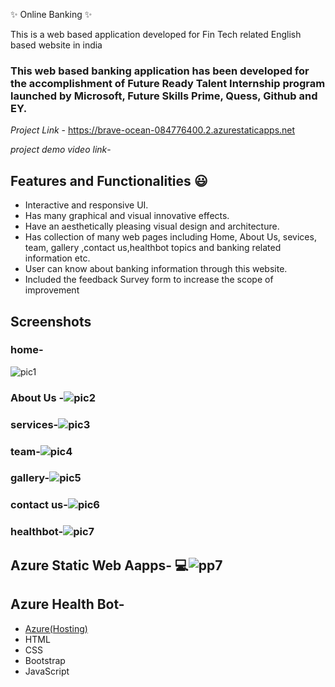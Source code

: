  ✨ Online Banking  ✨

This is a web based application developed for Fin Tech related English based website in india

### This web based banking application has been developed for the accomplishment of Future Ready Talent Internship program launched by Microsoft, Future Skills Prime, Quess, Github and EY.


*Project Link* - https://brave-ocean-084776400.2.azurestaticapps.net

*project demo video link*-


## Features and Functionalities 😃

- Interactive and responsive UI.
- Has many graphical and visual innovative effects.
- Have an aesthetically pleasing visual design and architecture.
- Has collection of many web pages including Home, About Us, sevices, team, gallery ,contact us,healthbot topics and banking related information etc.
- User can know about banking information through this website.
- Included the feedback Survey form to increase the scope of improvement 

## Screenshots


### home-
![pic1](https://user-images.githubusercontent.com/115691068/208588260-35d87523-5d9d-4fb6-879f-beadeee13b77.png)




   

### About Us -![pic2](https://user-images.githubusercontent.com/115691068/208588396-3bddad53-979e-44ab-8902-49ba9b8c2bf7.png)







### services-![pic3](https://user-images.githubusercontent.com/115691068/208588580-450abce8-1a8e-48d0-8335-6b9a8b5253bb.png)





### team-![pic4](https://user-images.githubusercontent.com/115691068/208588761-2f6b747a-5c64-4d9f-a825-39725b5d0490.png)





### gallery-![pic5](https://user-images.githubusercontent.com/115691068/208588893-ff17c02a-76f2-40f4-9ef1-9fc3583433ae.png)





### contact us-![pic6](https://user-images.githubusercontent.com/115691068/208589034-8eeb7ea0-bd84-4759-b5f4-6483cf4a2640.png)




### healthbot-![pic7](https://user-images.githubusercontent.com/115691068/208589250-cf5b671e-cbd1-481f-b252-7d7d6f33143c.png)





## Azure Static Web Aapps- 💻![pp7](https://user-images.githubusercontent.com/115691068/208638690-6552dcc7-9260-4da6-95df-7fb7e8e922dd.png)




## Azure Health Bot- 


- [Azure(Hosting)](https://azure.microsoft.com/en-in/features/azure-portal/)
- HTML
- CSS
- Bootstrap
- JavaScript

